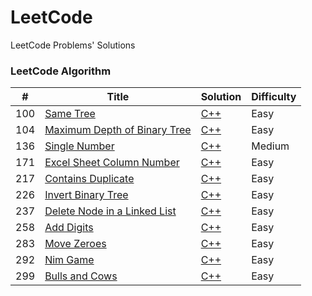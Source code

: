 # LeetCode

LeetCode Problems' Solutions

### LeetCode Algorithm

| #   | Title                                                                                       | Solution                                                                      | Difficulty |
|-----|---------------------------------------------------------------------------------------------|-------------------------------------------------------------------------------|------------|
| 100 | [Same Tree](https://leetcode.com/problems/same-tree/)                                       | [C++](./algorithms/cpp/sameTree/sameTree.cpp)                                 | Easy       |
| 104 | [Maximum Depth of Binary Tree](https://leetcode.com/problems/maximum-depth-of-binary-tree/) | [C++](./algorithms/cpp/maximumDepthOfBinaryTree/maximumDepthOfBinaryTree.cpp) | Easy       |
| 136 | [Single Number](https://leetcode.com/problems/single-number/)                               | [C++](./algorithms/cpp/singleNumber/singleNumber.cpp)                         | Medium     |
| 171 | [Excel Sheet Column Number](https://leetcode.com/problems/excel-sheet-column-number/)       | [C++](./algorithms/cpp/excelSheetColumnNumber/excelSheetColumnNumber.cpp)     | Easy       |
| 217 | [Contains Duplicate](https://leetcode.com/problems/contains-duplicate/)                     | [C++](./algorithms/cpp/containsDuplicate/containsDuplicate.cpp)               | Easy       |
| 226 | [Invert Binary Tree](https://leetcode.com/problems/invert-binary-tree/)                     | [C++](./algorithms/cpp/invertBinaryTree/invertBinaryTree.cpp)                 | Easy       |
| 237 | [Delete Node in a Linked List](https://leetcode.com/problems/delete-node-in-a-linked-list/) | [C++](./algorithms/cpp/deleteNodeInALinkedList/deleteNodeInALinkedList.cpp)   | Easy       |
| 258 | [Add Digits](https://leetcode.com/problems/add-digits/)                                     | [C++](./algorithms/cpp/addDigits/addDigits.cpp)                               | Easy       |
| 283 | [Move Zeroes](https://leetcode.com/problems/move-zeroes/)                                   | [C++](./algorithms/cpp/moveZeroes/moveZeroes.cpp)                             | Easy       |
| 292 | [Nim Game](https://leetcode.com/problems/nim-game/)                                         | [C++](./algorithms/cpp/nimGame/nimGame.cpp)                                   | Easy       |
| 299 | [Bulls and Cows](https://leetcode.com/problems/bulls-and-cows/)                             | [C++](./algorithms/cpp/bullsAndCows/bullsAndCows.cpp)                         | Easy       |
